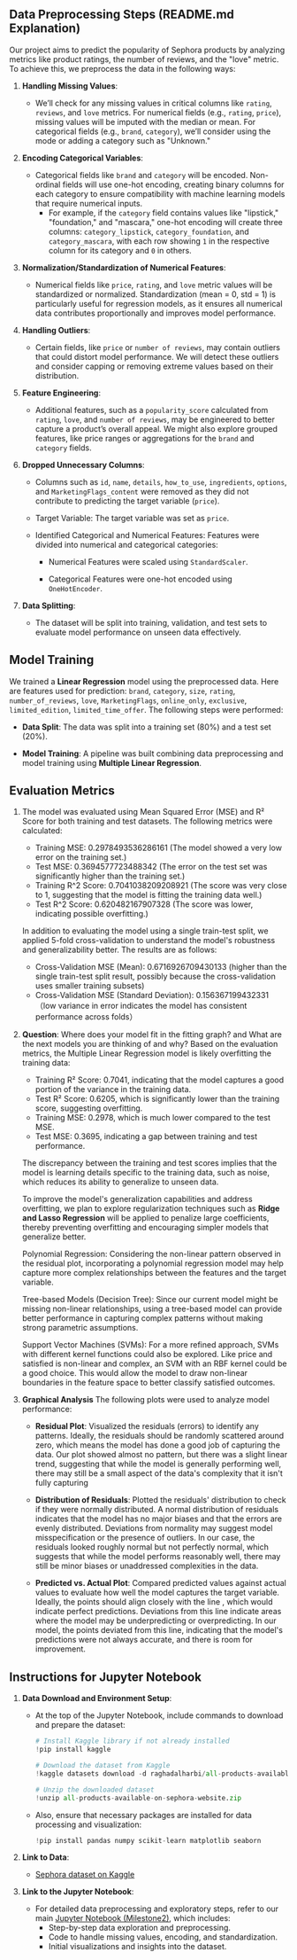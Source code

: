 ## Data Preprocessing Steps (README.md Explanation)

Our project aims to predict the popularity of Sephora products by analyzing metrics like product ratings, the number of reviews, and the "love" metric. To achieve this, we preprocess the data in the following ways:

1. **Handling Missing Values**:

   - We’ll check for any missing values in critical columns like `rating`, `reviews`, and `love` metrics. For numerical fields (e.g., `rating`, `price`), missing values will be imputed with the median or mean. For categorical fields (e.g., `brand`, `category`), we’ll consider using the mode or adding a category such as "Unknown."

2. **Encoding Categorical Variables**:

   - Categorical fields like `brand` and `category` will be encoded. Non-ordinal fields will use one-hot encoding, creating binary columns for each category to ensure compatibility with machine learning models that require numerical inputs.
     - For example, if the `category` field contains values like "lipstick," "foundation," and "mascara," one-hot encoding will create three columns: `category_lipstick`, `category_foundation`, and `category_mascara`, with each row showing `1` in the respective column for its category and `0` in others.

3. **Normalization/Standardization of Numerical Features**:

   - Numerical fields like `price`, `rating`, and `love` metric values will be standardized or normalized. Standardization (mean = 0, std = 1) is particularly useful for regression models, as it ensures all numerical data contributes proportionally and improves model performance.

4. **Handling Outliers**:

   - Certain fields, like `price` or `number of reviews`, may contain outliers that could distort model performance. We will detect these outliers and consider capping or removing extreme values based on their distribution.

5. **Feature Engineering**:

   - Additional features, such as a `popularity_score` calculated from `rating`, `love`, and `number of reviews`, may be engineered to better capture a product’s overall appeal. We might also explore grouped features, like price ranges or aggregations for the `brand` and `category` fields.

6. **Dropped Unnecessary Columns**:

   - Columns such as `id`, `name`, `details`, `how_to_use`, `ingredients`, `options`, and `MarketingFlags_content` were removed as they did not contribute to predicting the target variable (`price`).

   - Target Variable: The target variable was set as `price`.

   - Identified Categorical and Numerical Features: Features were divided into numerical and categorical categories:

     - Numerical Features were scaled using `StandardScaler`.

     - Categorical Features were one-hot encoded using `OneHotEncoder`.

7. **Data Splitting**:
   - The dataset will be split into training, validation, and test sets to evaluate model performance on unseen data effectively.

## Model Training

We trained a **Linear Regression** model using the preprocessed data. Here are features used for prediction:
`brand`, `category`, `size`, `rating`, `number_of_reviews`, `love`, `MarketingFlags`, `online_only`, `exclusive`, `limited_edition`, `limited_time_offer`.
The following steps were performed:

- **Data Split**: The data was split into a training set (80%) and a test set (20%).

- **Model Training**: A pipeline was built combining data preprocessing and model training using **Multiple Linear Regression**.

## Evaluation Metrics

1. The model was evaluated using Mean Squared Error (MSE) and R² Score for both training and test datasets. The following metrics were calculated:

   - Training MSE: 0.2978493536286161 (The model showed a very low error on the training set.)
   - Test MSE: 0.3694577723488342 (The error on the test set was significantly higher than the training set.)
   - Training R^2 Score: 0.7041038209208921 (The score was very close to 1, suggesting that the model is fitting the training data well.)
   - Test R^2 Score: 0.620482167907328 (The score was lower, indicating possible overfitting.)

   In addition to evaluating the model using a single train-test split, we applied 5-fold cross-validation to understand the model's robustness and generalizability better. The results are as follows:

   - Cross-Validation MSE (Mean): 0.6716926709430133 (higher than the single train-test split result, possibly because the cross-validation uses smaller training subsets)
   - Cross-Validation MSE (Standard Deviation): 0.156367199432331（low variance in error indicates the model has consistent performance across folds）

2. **Question**: Where does your model fit in the fitting graph? and What are the next models you are thinking of and why?
   Based on the evaluation metrics, the Multiple Linear Regression model is likely overfitting the training data:

   - Training R² Score: 0.7041, indicating that the model captures a good portion of the variance in the training data.
   - Test R² Score: 0.6205, which is significantly lower than the training score, suggesting overfitting.
   - Training MSE: 0.2978, which is much lower compared to the test MSE.
   - Test MSE: 0.3695, indicating a gap between training and test performance.

   The discrepancy between the training and test scores implies that the model is learning details specific to the training data, such as noise, which reduces its ability to generalize to unseen data.

   To improve the model's generalization capabilities and address overfitting, we plan to explore regularization techniques such as **Ridge and Lasso Regression** will be applied to penalize large coefficients, thereby preventing overfitting and encouraging simpler models that generalize better.

   Polynomial Regression: Considering the non-linear pattern observed in the residual plot, incorporating a polynomial regression model may help capture more complex relationships between the features and the target variable.

   Tree-based Models (Decision Tree): Since our current model might be missing non-linear relationships, using a tree-based model can provide better performance in capturing complex patterns without making strong parametric assumptions.

   Support Vector Machines (SVMs): For a more refined approach, SVMs with different kernel functions could also be explored. Like price and satisfied is non-linear and complex, an SVM with an RBF kernel could be a good choice. This would allow the model to draw non-linear boundaries in the feature space to better classify satisfied outcomes.

3. **Graphical Analysis**
   The following plots were used to analyze model performance:

   - **Residual Plot**: Visualized the residuals (errors) to identify any patterns. Ideally, the residuals should be randomly scattered around zero, which means the model has done a good job of capturing the data. Our plot showed almost no pattern, but there was a slight linear trend, suggesting that while the model is generally performing well, there may still be a small aspect of the data's complexity that it isn't fully capturing
   - **Distribution of Residuals**: Plotted the residuals' distribution to check if they were normally distributed. A normal distribution of residuals indicates that the model has no major biases and that the errors are evenly distributed. Deviations from normality may suggest model misspecification or the presence of outliers. In our case, the residuals looked roughly normal but not perfectly normal, which suggests that while the model performs reasonably well, there may still be minor biases or unaddressed complexities in the data.

   - **Predicted vs. Actual Plot**: Compared predicted values against actual values to evaluate how well the model captures the target variable. Ideally, the points should align closely with the line , which would indicate perfect predictions. Deviations from this line indicate areas where the model may be underpredicting or overpredicting. In our model, the points deviated from this line, indicating that the model's predictions were not always accurate, and there is room for improvement.

## Instructions for Jupyter Notebook

1. **Data Download and Environment Setup**:

   - At the top of the Jupyter Notebook, include commands to download and prepare the dataset:

     ```python
     # Install Kaggle library if not already installed
     !pip install kaggle

     # Download the dataset from Kaggle
     !kaggle datasets download -d raghadalharbi/all-products-available-on-sephora-website

     # Unzip the downloaded dataset
     !unzip all-products-available-on-sephora-website.zip
     ```

   - Also, ensure that necessary packages are installed for data processing and visualization:
     ```python
     !pip install pandas numpy scikit-learn matplotlib seaborn
     ```

2. **Link to Data**:

   - [Sephora dataset on Kaggle](https://www.kaggle.com/datasets/raghadalharbi/all-products-available-on-sephora-website)

3. **Link to the Jupyter Notebook**:
   - For detailed data preprocessing and exploratory steps, refer to our main [Jupyter Notebook (Milestone2)](./CSE151A_Milestone2.ipynb), which includes:
     - Step-by-step data exploration and preprocessing.
     - Code to handle missing values, encoding, and standardization.
     - Initial visualizations and insights into the dataset.
